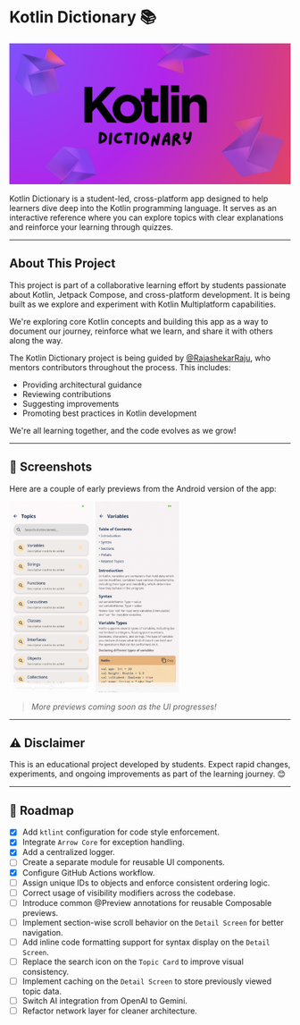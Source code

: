 # Kotlin Dictionary 📚

![Kotlin Dictionary Banner](assets/banner.png)

Kotlin Dictionary is a student-led, cross-platform app designed to help learners dive deep into the Kotlin programming language. It serves as an interactive reference where you can explore topics with clear explanations and reinforce your learning through quizzes.

---

## About This Project

This project is part of a collaborative learning effort by students passionate about Kotlin, Jetpack Compose, and cross-platform development. It is being built as we explore and experiment with Kotlin Multiplatform capabilities.

We're exploring core Kotlin concepts and building this app as a way to document our journey, reinforce what we learn, and share it with others along the way.

The Kotlin Dictionary project is being guided by [@RajashekarRaju](https://github.com/RajashekarRaju), who mentors contributors throughout the process. This includes:

- Providing architectural guidance
- Reviewing contributions
- Suggesting improvements
- Promoting best practices in Kotlin development

We're all learning together, and the code evolves as we grow!

---

## 📱 Screenshots

Here are a couple of early previews from the Android version of the app:

<p>
  <img src="assets/img_topic_screen.jpg" alt="Topic Screen" width="150"/>
  <img src="assets/img_detail_screen_variables.jpg" alt="Detail Screen" width="150"/>
</p>

> *More previews coming soon as the UI progresses!*

---

## ⚠️ Disclaimer

This is an educational project developed by students. Expect rapid changes, experiments, and ongoing improvements as part of the learning journey. 😊

---

## 🎢 Roadmap

- [x] Add `ktlint` configuration for code style enforcement.
- [x] Integrate `Arrow Core` for exception handling.
- [x] Add a centralized logger.
- [ ] Create a separate module for reusable UI components.
- [x] Configure GitHub Actions workflow.
- [ ] Assign unique IDs to objects and enforce consistent ordering logic.
- [ ] Correct usage of visibility modifiers across the codebase.
- [ ] Introduce common @Preview annotations for reusable Composable previews.
- [ ] Implement section-wise scroll behavior on the `Detail Screen` for better navigation.
- [ ] Add inline code formatting support for syntax display on the `Detail Screen`.
- [ ] Replace the search icon on the `Topic Card` to improve visual consistency.
- [ ] Implement caching on the `Detail Screen` to store previously viewed topic data.
- [ ] Switch AI integration from OpenAI to Gemini.
- [ ] Refactor network layer for cleaner architecture.
